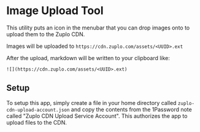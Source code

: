 # Image Upload Tool

This utility puts an icon in the menubar that you can drop images onto to upload them to the Zuplo CDN.

Images will be uploaded to `https://cdn.zuplo.com/assets/<UUID>.ext`

After the upload, markdown will be written to your clipboard like:

```
![](https://cdn.zuplo.com/assets/<UUID>.ext)
```

## Setup

To setup this app, simply create a file in your home directory called `zuplo-cdn-upload-account.json` and copy the contents from the 1Password note called "Zuplo CDN Upload Service Account". This authorizes the app to upload files to the CDN.
